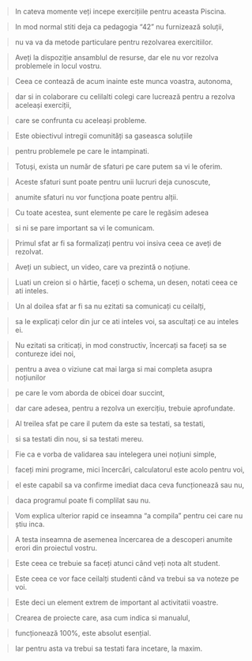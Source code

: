 > In cateva momente veți incepe exercițiile pentru aceasta Piscina.

> In mod normal stiti deja ca pedagogia “42” nu furnizează soluții,

> nu va va da metode particulare pentru rezolvarea exercitiilor.

> Aveți la dispoziție ansamblul de resurse, dar ele nu vor rezolva problemele in locul vostru.

> Ceea ce contează de acum inainte este munca voastra, autonoma,

> dar si in colaborare cu celilalti colegi care lucrează pentru a rezolva aceleași exerciții,

> care se confrunta cu aceleași probleme.

> Este obiectivul intregii comunități sa gaseasca soluțiile

> pentru problemele pe care le intampinati.

> Totuși, exista un număr de sfaturi pe care putem sa vi le oferim.

> Aceste sfaturi sunt poate pentru unii lucruri deja cunoscute,

> anumite sfaturi nu vor funcționa poate pentru alții.

> Cu toate acestea, sunt elemente pe care le regăsim adesea

> si ni se pare important sa vi le comunicam.

> Primul sfat ar fi sa formalizați pentru voi insiva ceea ce aveți de rezolvat.

> Aveți un subiect, un video, care va prezintă o noțiune.

> Luati un creion si o hârtie, faceți o schema, un desen, notati ceea ce ati inteles.

> Un al doilea sfat ar fi sa nu ezitati sa comunicați cu ceilalți,

> sa le explicați celor din jur ce ati inteles voi, sa ascultați ce au inteles ei.

> Nu ezitati sa criticați, in mod constructiv, încercați sa faceți sa se contureze idei noi,

> pentru a avea o viziune cat mai larga si mai completa asupra noțiunilor

> pe care le vom aborda de obicei doar succint,

> dar care adesea, pentru a rezolva un exercițiu, trebuie aprofundate.

> Al treilea sfat pe care il putem da este sa testati, sa testati,

> si sa testati din nou, si sa testati mereu.

> Fie ca e vorba de validarea sau intelegera unei noțiuni simple,

> faceți mini programe, mici încercări, calculatorul este acolo pentru voi,

> el este capabil sa va confirme imediat daca ceva funcționează sau nu,

> daca programul poate fi complilat sau nu.

> Vom explica ulterior rapid ce inseamna “a compila” pentru cei care nu știu inca.

> A testa inseamna de asemenea încercarea de a descoperi anumite erori din proiectul vostru.

> Este ceea ce trebuie sa faceți atunci când veți nota alt student.

> Este ceea ce vor face ceilalți studenti când va trebui sa va noteze pe voi.

> Este deci un element extrem de important al activitatii voastre.

> Crearea de proiecte care, asa cum indica si manualul,

> funcționează 100%, este absolut esențial.

> Iar pentru asta va trebui sa testati fara incetare, la maxim.